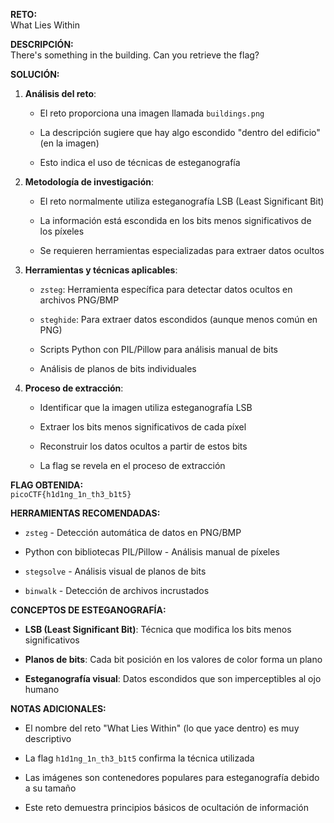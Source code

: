 **RETO:**  
What Lies Within

**DESCRIPCIÓN:**  
There's something in the building. Can you retrieve the flag?

**SOLUCIÓN:**

1. **Análisis del reto**:
    
    - El reto proporciona una imagen llamada `buildings.png`
        
    - La descripción sugiere que hay algo escondido "dentro del edificio" (en la imagen)
        
    - Esto indica el uso de técnicas de esteganografía
        
2. **Metodología de investigación**:
    
    - El reto normalmente utiliza esteganografía LSB (Least Significant Bit)
        
    - La información está escondida en los bits menos significativos de los píxeles
        
    - Se requieren herramientas especializadas para extraer datos ocultos
        
3. **Herramientas y técnicas aplicables**:
    
    - `zsteg`: Herramienta específica para detectar datos ocultos en archivos PNG/BMP
        
    - `steghide`: Para extraer datos escondidos (aunque menos común en PNG)
        
    - Scripts Python con PIL/Pillow para análisis manual de bits
        
    - Análisis de planos de bits individuales
        
4. **Proceso de extracción**:
    
    - Identificar que la imagen utiliza esteganografía LSB
        
    - Extraer los bits menos significativos de cada píxel
        
    - Reconstruir los datos ocultos a partir de estos bits
        
    - La flag se revela en el proceso de extracción
        

**FLAG OBTENIDA:**  
`picoCTF{h1d1ng_1n_th3_b1t5}`

**HERRAMIENTAS RECOMENDADAS:**

- `zsteg` - Detección automática de datos en PNG/BMP
    
- Python con bibliotecas PIL/Pillow - Análisis manual de píxeles
    
- `stegsolve` - Análisis visual de planos de bits
    
- `binwalk` - Detección de archivos incrustados
    

**CONCEPTOS DE ESTEGANOGRAFÍA:**

- **LSB (Least Significant Bit)**: Técnica que modifica los bits menos significativos
    
- **Planos de bits**: Cada bit posición en los valores de color forma un plano
    
- **Esteganografía visual**: Datos escondidos que son imperceptibles al ojo humano
    

**NOTAS ADICIONALES:**

- El nombre del reto "What Lies Within" (lo que yace dentro) es muy descriptivo
    
- La flag `h1d1ng_1n_th3_b1t5` confirma la técnica utilizada
    
- Las imágenes son contenedores populares para esteganografía debido a su tamaño
    
- Este reto demuestra principios básicos de ocultación de información